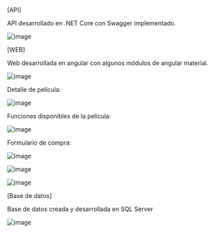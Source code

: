 [API]

API desarrollado en .NET Core con Swagger implementado.

![image](https://github.com/MarvinVilcapoma/PruebaTecnicaDorimuth/assets/54334317/5fc14401-3663-4bca-83eb-70e5ecbcb77f)

[WEB]

Web desarrollada en angular con algunos módulos de angular material.

![image](https://github.com/MarvinVilcapoma/PruebaTecnicaDorimuth/assets/54334317/cf75f0d1-62a1-4922-b113-152af535c356)

Detalle de película:

![image](https://github.com/MarvinVilcapoma/PruebaTecnicaDorimuth/assets/54334317/e23b92af-bf78-425f-82dd-7b64323e079e)

Funciones disponibles de la película:

![image](https://github.com/MarvinVilcapoma/PruebaTecnicaDorimuth/assets/54334317/f537ae68-6180-4dc3-acc9-57a62203dc3d)

Formulario de compra:

![image](https://github.com/MarvinVilcapoma/PruebaTecnicaDorimuth/assets/54334317/5f0c5477-357b-47d2-b9e3-7ddb3cb09031)

![image](https://github.com/MarvinVilcapoma/PruebaTecnicaDorimuth/assets/54334317/7a7796cd-a242-4f25-8a5c-7a9d6513846d)

![image](https://github.com/MarvinVilcapoma/PruebaTecnicaDorimuth/assets/54334317/0a6c81f3-d103-491d-b5f1-a1299d68a975)



[Base de datos]

Base de datos creada y desarrollada en SQL Server

![image](https://github.com/MarvinVilcapoma/PruebaTecnicaDorimuth/assets/54334317/f7d158b5-5d45-40bb-b28a-828e3b9f87f7)

